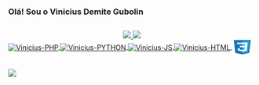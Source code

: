 ### Olá! Sou o Vinicius Demite Gubolin

##

<div align="center">
  <a href="https://github.com/viniciusdemite">
  <img height="180em" src="https://github-readme-stats.vercel.app/api?username=viniciusdemite&show_icons=true&theme=dracula&include_all_commits=true&count_private=true"/>
  <img height="180em" src="https://github-readme-stats.vercel.app/api/top-langs/?username=viniciusdemite&layout=compact&langs_count=7&theme=dracula"/>
</div>
  
  <div>
     <img align="center" alt="Vinicius-PHP" height="50" width="60" src="https://cdn.jsdelivr.net/gh/devicons/devicon/icons/php/php-original.svg" />
     <img align="center" alt="Vinicius-PYTHON" height="50" width="60" src="https://cdn.jsdelivr.net/gh/devicons/devicon/icons/php/php-original.svg" />
     <img align="center" alt="Vinicius-JS" height="30" width="40" src="https://cdn.jsdelivr.net/gh/devicons/devicon/icons/javascript/javascript-original.svg" />
     <img align="center" alt="Vinicius-HTML" height="30" width="40" src="https://cdn.jsdelivr.net/gh/devicons/devicon/icons/html5/html5-original.svg" />
     <img align="center" alt="Vinicius-CSS" height="30" width="40" src="https://raw.githubusercontent.com/devicons/devicon/master/icons/css3/css3-original.svg">
  </div>
  
  ##
  
  <div>
    <a href="https://www.linkedin.com/in/vinicius-demite-5a74491b1/" target="_blank">
      <img src="https://img.shields.io/badge/LinkedIn-0077B5?style=for-the-badge&logo=linkedin&logoColor=white" />
    </a>
  </div>
